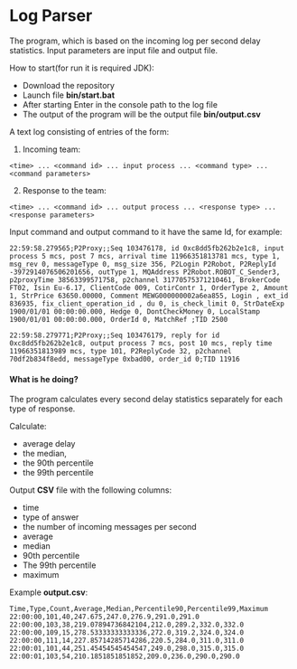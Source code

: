 #  Log Parser

The program, which is based on the incoming log per second delay statistics. Input parameters are input file and output file.

How to start(for run it is required JDK):
 * Download the repository
 * Launch file **bin/start.bat**
 * After starting Enter in the console path to the log file
 * The output of the program will be the output file **bin/output.csv**

A text log consisting of entries of the form:


1) Incoming team:
```
<time> ... <command id> ... input process ... <command type> ... <command parameters>
``` 
2) Response to the team:
```
<time> ... <command id> ... output process ... <response type> ... <response parameters>
```
Input command and output command to it have the same Id, for example:
```
22:59:58.279565;P2Proxy;;Seq 103476178, id 0xc8dd5fb262b2e1c8, input process 5 mcs, post 7 mcs, arrival time 11966351813781 mcs, type 1, msg_rev 0, messageType 0, msg_size 356, P2Login P2Robot, P2ReplyId -3972914076506201656, outType 1, MQAddress P2Robot.ROBOT_C_Sender3, p2proxyTime 38563399571758, p2channel 31770575371210461, BrokerCode FT02, Isin Eu-6.17, ClientCode 009, CotirContr 1, OrderType 2, Amount 1, StrPrice 63650.00000, Comment MEWG000000002a6ea855, Login , ext_id 836935, fix_client_operation_id , du 0, is_check_limit 0, StrDateExp 1900/01/01 00:00:00.000, Hedge 0, DontCheckMoney 0, LocalStamp 1900/01/01 00:00:00.000, OrderId 0, MatchRef ;TID 2500

22:59:58.279771;P2Proxy;;Seq 103476179, reply for id 0xc8dd5fb262b2e1c8, output process 7 mcs, post 10 mcs, reply time 11966351813989 mcs, type 101, P2ReplyCode 32, p2channel 70df2b834f8edd, messageType 0xbad00, order_id 0;TID 11916
```

#### What is he doing?

The program calculates every second delay statistics separately for each type of response.

Calculate:
* average delay
* the median,
* the 90th percentile
* the 99th percentile

Output **CSV** file with the following columns:

* time
* type of answer
* the number of incoming messages per second
* average
* median
* 90th percentile
* The 99th percentile
* maximum

Example **output.csv**:
```
Time,Type,Count,Average,Median,Percentile90,Percentile99,Maximum 
22:00:00,101,40,247.675,247.0,276.9,291.0,291.0
22:00:00,103,38,219.07894736842104,212.0,289.2,332.0,332.0
22:00:00,109,15,278.53333333333336,272.0,319.2,324.0,324.0
22:00:00,111,14,227.85714285714286,220.5,284.0,311.0,311.0
22:00:01,101,44,251.45454545454547,249.0,298.0,315.0,315.0
22:00:01,103,54,210.1851851851852,209.0,236.0,290.0,290.0
```

